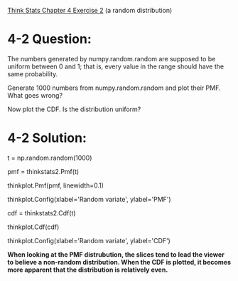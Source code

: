 [Think Stats Chapter 4 Exercise 2](http://greenteapress.com/thinkstats2/html/thinkstats2005.html#toc41) (a random distribution)

# 4-2 Question:

The numbers generated by numpy.random.random are supposed to be uniform between 0 and 1; that is, every value in the range should have the same probability.

Generate 1000 numbers from numpy.random.random and plot their PMF. What goes wrong?

Now plot the CDF. Is the distribution uniform?


# 4-2 Solution:

t = np.random.random(1000)


pmf = thinkstats2.Pmf(t)

thinkplot.Pmf(pmf, linewidth=0.1)

thinkplot.Config(xlabel='Random variate', ylabel='PMF')


cdf = thinkstats2.Cdf(t)

thinkplot.Cdf(cdf)

thinkplot.Config(xlabel='Random variate', ylabel='CDF')


__When looking at the PMF distrubution, the slices tend to lead the viewer to believe a non-random distribution. When the CDF is plotted, it becomes more apparent that the distribution is relatively even.__
